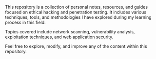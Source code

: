 This repository is a collection of personal notes, resources, and guides focused on ethical hacking and penetration testing. It includes various techniques, tools, and methodologies I have explored during my learning process in this field.

Topics covered include network scanning, vulnerability analysis, exploitation techniques, and web application security. 

Feel free to explore, modify, and improve any of the content within this repository.
